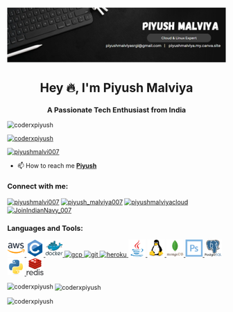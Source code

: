![logo](https://github.com/CoderXPiyush/CoderXPiyush/blob/main/Piyush.png)
<h1 align="center">Hey 🔥, I'm Piyush Malviya</h1>
<h3 align="center">A Passionate Tech Enthusiast from India</h3>

<p align="left"> <img src="https://komarev.com/ghpvc/?username=coderxpiyush&label=Profile%20views&color=0e75b6&style=flat" alt="coderxpiyush" /> </p>

<p align="left"> <a href="https://github.com/ryo-ma/github-profile-trophy"><img src="https://github-profile-trophy.vercel.app/?username=coderxpiyush" alt="coderxpiyush" /></a> </p>

<p align="left"> <a href="https://twitter.com/piyushmalvi007" target="blank"><img src="https://img.shields.io/twitter/follow/piyushmalvi007?logo=twitter&style=for-the-badge" alt="piyushmalvi007" /></a> </p>

- 📫 How to reach me **[Piyush](https://telegram.me/JoinIndianNavy_007)**

<h3 align="left">Connect with me:</h3>
<p align="left">
<a href="https://twitter.com/piyushmalvi007" target="blank"><img align="center" src="https://raw.githubusercontent.com/rahuldkjain/github-profile-readme-generator/master/src/images/icons/Social/twitter.svg" alt="piyushmalvi007" height="30" width="40" /></a>
<a href="https://instagram.com/piyush_malviya007" target="blank"><img align="center" src="https://raw.githubusercontent.com/rahuldkjain/github-profile-readme-generator/master/src/images/icons/Social/instagram.svg" alt="piyush_malviya007" height="30" width="40" /></a>
<a href="https://www.youtube.com/c/piyushmalviyacloud" target="blank"><img align="center" src="https://raw.githubusercontent.com/rahuldkjain/github-profile-readme-generator/master/src/images/icons/Social/youtube.svg" alt="piyushmalviyacloud" height="30" width="40" /></a>
<a href="https://t.me/JoinIndianNavy_007" target="blank">
  <img align="center" src="https://github.com/matomo-org/matomo-icons/blob/master/src/socials/web.telegram.org.svg" alt="JoinIndianNavy_007" height="30" width="40" />
</a>
</p>

<h3 align="left">Languages and Tools:</h3>
<p align="left"> <a href="https://aws.amazon.com" target="_blank" rel="noreferrer"> <img src="https://raw.githubusercontent.com/devicons/devicon/master/icons/amazonwebservices/amazonwebservices-original-wordmark.svg" alt="aws" width="40" height="40"/> </a> <a href="https://www.cprogramming.com/" target="_blank" rel="noreferrer"> <img src="https://raw.githubusercontent.com/devicons/devicon/master/icons/c/c-original.svg" alt="c" width="40" height="40"/> </a> <a href="https://www.docker.com/" target="_blank" rel="noreferrer"> <img src="https://raw.githubusercontent.com/devicons/devicon/master/icons/docker/docker-original-wordmark.svg" alt="docker" width="40" height="40"/> </a> <a href="https://cloud.google.com" target="_blank" rel="noreferrer"> <img src="https://www.vectorlogo.zone/logos/google_cloud/google_cloud-icon.svg" alt="gcp" width="40" height="40"/> </a> <a href="https://git-scm.com/" target="_blank" rel="noreferrer"> <img src="https://www.vectorlogo.zone/logos/git-scm/git-scm-icon.svg" alt="git" width="40" height="40"/> </a> <a href="https://heroku.com" target="_blank" rel="noreferrer"> <img src="https://www.vectorlogo.zone/logos/heroku/heroku-icon.svg" alt="heroku" width="40" height="40"/> </a> <a href="https://www.java.com" target="_blank" rel="noreferrer"> <img src="https://raw.githubusercontent.com/devicons/devicon/master/icons/java/java-original.svg" alt="java" width="40" height="40"/> </a> <a href="https://www.linux.org/" target="_blank" rel="noreferrer"> <img src="https://raw.githubusercontent.com/devicons/devicon/master/icons/linux/linux-original.svg" alt="linux" width="40" height="40"/> </a> <a href="https://www.mongodb.com/" target="_blank" rel="noreferrer"> <img src="https://raw.githubusercontent.com/devicons/devicon/master/icons/mongodb/mongodb-original-wordmark.svg" alt="mongodb" width="40" height="40"/> </a> <a href="https://www.photoshop.com/en" target="_blank" rel="noreferrer"> <img src="https://raw.githubusercontent.com/devicons/devicon/master/icons/photoshop/photoshop-line.svg" alt="photoshop" width="40" height="40"/> </a> <a href="https://www.postgresql.org" target="_blank" rel="noreferrer"> <img src="https://raw.githubusercontent.com/devicons/devicon/master/icons/postgresql/postgresql-original-wordmark.svg" alt="postgresql" width="40" height="40"/> </a> <a href="https://www.python.org" target="_blank" rel="noreferrer"> <img src="https://raw.githubusercontent.com/devicons/devicon/master/icons/python/python-original.svg" alt="python" width="40" height="40"/> </a> <a href="https://redis.io" target="_blank" rel="noreferrer"> <img src="https://raw.githubusercontent.com/devicons/devicon/master/icons/redis/redis-original-wordmark.svg" alt="redis" width="40" height="40"/> </a> </p>

<p><img align="left" src="https://github-readme-stats.vercel.app/api/top-langs?username=coderxpiyush&show_icons=true&locale=en&layout=compact" alt="coderxpiyush" /></p>

<p>&nbsp;<img align="center" src="https://github-readme-stats.vercel.app/api?username=coderxpiyush&show_icons=true&locale=en" alt="coderxpiyush" /></p>

<p><img align="center" src="https://github-readme-streak-stats.herokuapp.com/?user=coderxpiyush&" alt="coderxpiyush" /></p>


